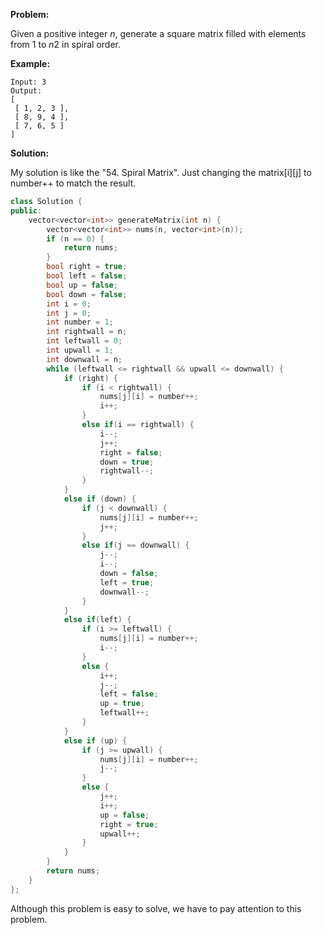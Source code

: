 **Problem:**

Given a positive integer *n*, generate a square matrix filled with elements from 1 to *n*2 in spiral order.

**Example:**

```
Input: 3
Output:
[
 [ 1, 2, 3 ],
 [ 8, 9, 4 ],
 [ 7, 6, 5 ]
]
```

**Solution:**

My solution is like the "54. Spiral Matrix". Just changing the matrix[i]\[j] to number++ to match the result.

```c++
class Solution {
public:
    vector<vector<int>> generateMatrix(int n) {
        vector<vector<int>> nums(n, vector<int>(n));
        if (n == 0) {
            return nums;
        }
        bool right = true;
        bool left = false;
        bool up = false;
        bool down = false;
        int i = 0;
        int j = 0;
        int number = 1;
        int rightwall = n;
        int leftwall = 0;
        int upwall = 1;
        int downwall = n;
        while (leftwall <= rightwall && upwall <= downwall) {
            if (right) {
                if (i < rightwall) {
                    nums[j][i] = number++;
                    i++;
                }
                else if(i == rightwall) {
                    i--;
                    j++;
                    right = false;
                    down = true;
                    rightwall--;
                }
            }
            else if (down) {
                if (j < downwall) {
                    nums[j][i] = number++;
                    j++;
                }
                else if(j == downwall) {
                    j--;
                    i--;
                    down = false;
                    left = true;
                    downwall--;
                }
            }
            else if(left) {
                if (i >= leftwall) {
                    nums[j][i] = number++;
                    i--;
                }
                else {
                    i++;
                    j--;
                    left = false;
                    up = true;
                    leftwall++;
                }
            }
            else if (up) {
                if (j >= upwall) {
                    nums[j][i] = number++;
                    j--;
                }
                else {
                    j++;
                    i++;
                    up = false;
                    right = true;
                    upwall++;
                }
            }
        }
        return nums;
    }
};
```

Although this problem is easy to solve, we have to pay attention to this problem.